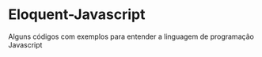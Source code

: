 # Eloquent-Javascript
Alguns códigos com exemplos para entender a linguagem de programação Javascript

